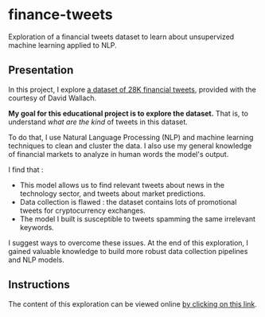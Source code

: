 # finance-tweets

Exploration of a financial tweets dataset to learn about unsupervized machine learning applied to NLP.

## Presentation

In this project, I explore [a dataset of 28K financial tweets](https://www.kaggle.com/davidwallach/financial-tweets/data), provided with the courtesy of David Wallach.

**My goal for this educational project is to explore the dataset.** That is, to understand _what are the kind_ of tweets in this dataset. 

To do that, I use Natural Language Processing (NLP) and machine learning techniques to clean and cluster the data. I also use my general knowledge of financial markets to analyze in human words the model's output. 

I find that :
- This model allows us to find relevant tweets about news in the technology sector, and tweets about market predictions.
- Data collection is flawed : the dataset contains lots of promotional tweets for cryptocurrency exchanges.
- The model I built is susceptible to tweets spamming the same irrelevant keywords. 

I suggest ways to overcome these issues. At the end of this exploration, I gained valuable knowledge to build more robust data collection pipelines and NLP models.


## Instructions

The content of this exploration can be viewed online [by clicking on this link](https://htmlpreview.github.io/?https://github.com/oulianov/finance-tweets/blob/master/Finance%20tweets.html). 
